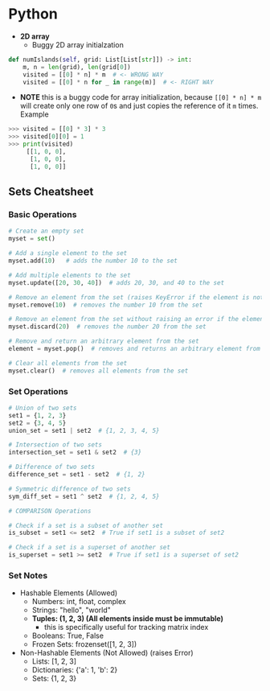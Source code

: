 # Python

- **2D array**
    - Buggy 2D array initialzation
```python
def numIslands(self, grid: List[List[str]]) -> int:
	m, n = len(grid), len(grid[0])
	visited = [[0] * n] * m  # <- WRONG WAY
	visited = [[0] * n for _ in range(m)]  # <- RIGHT WAY
```

- **NOTE** this is a buggy code for array initialization, because `[[0] * n] * m` will create only one row of `0`s and just copies the reference of it `m` times. Example
```python
>>> visited = [[0] * 3] * 3
>>> visited[0][0] = 1
>>> print(visited)
	 [[1, 0, 0], 
	  [1, 0, 0], 
	  [1, 0, 0]] 
```

## Sets Cheatsheet

### Basic Operations

```python
# Create an empty set
myset = set()

# Add a single element to the set
myset.add(10)   # adds the number 10 to the set

# Add multiple elements to the set
myset.update([20, 30, 40])  # adds 20, 30, and 40 to the set

# Remove an element from the set (raises KeyError if the element is not found)
myset.remove(10)  # removes the number 10 from the set

# Remove an element from the set without raising an error if the element is not found
myset.discard(20)  # removes the number 20 from the set

# Remove and return an arbitrary element from the set
element = myset.pop()  # removes and returns an arbitrary element from the set

# Clear all elements from the set
myset.clear()  # removes all elements from the set
```

### Set Operations
```python
# Union of two sets
set1 = {1, 2, 3}
set2 = {3, 4, 5}
union_set = set1 | set2  # {1, 2, 3, 4, 5}

# Intersection of two sets
intersection_set = set1 & set2  # {3}

# Difference of two sets
difference_set = set1 - set2  # {1, 2}

# Symmetric difference of two sets
sym_diff_set = set1 ^ set2  # {1, 2, 4, 5}

# COMPARISON Operations

# Check if a set is a subset of another set
is_subset = set1 <= set2  # True if set1 is a subset of set2

# Check if a set is a superset of another set
is_superset = set1 >= set2  # True if set1 is a superset of set2

```
### Set Notes 
- Hashable Elements (Allowed)
    - Numbers: int, float, complex
    - Strings: "hello", "world"
    - **Tuples: (1, 2, 3) (All elements inside must be immutable)**
        - this is specifically useful for tracking matrix index
    - Booleans: True, False
    - Frozen Sets: frozenset([1, 2, 3])
- Non-Hashable Elements (Not Allowed) (raises Error)
    - Lists: [1, 2, 3]
    - Dictionaries: {'a': 1, 'b': 2}
    - Sets: {1, 2, 3}